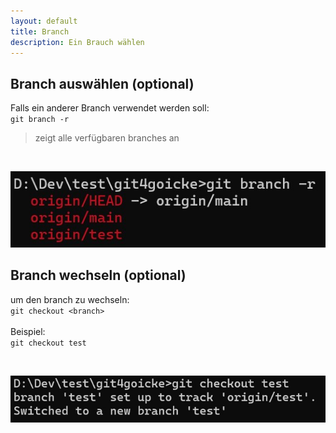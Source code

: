 ```yaml
---
layout: default
title: Branch
description: Ein Brauch wählen
---
```

## Branch auswählen (optional)
Falls ein anderer Branch verwendet werden soll: <br>
`git branch -r`<br>
> zeigt alle verfügbaren branches an

<!-- <br>
Output:<br>
> D:\Dev\test\git4goicke>git branch -r <br>
>  origin/HEAD -> origin/main <br>
>  origin/main <br>
>  origin/test <br> -->

<br>

![Output Git branch](./assets/img/git-branch.jpg)

## Branch wechseln (optional)
um den branch zu wechseln: <br>
`git checkout <branch>`<br>
<br>
Beispiel:<br>
`git checkout test`<br>
<!-- <br>
Output: <br>
> D:\Dev\test\git4goicke>git checkout test <br>
> branch 'test' set up to track 'origin/test'. <br>
> Switched to a new branch 'test' -->

<br>

![Output Git Checkout](./assets/img/git-checkout.jpg)